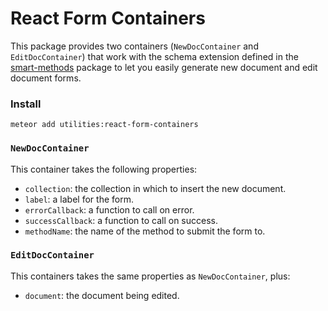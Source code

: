 # React Form Containers

This package provides two containers (`NewDocContainer` and `EditDocContainer`) that work with the schema extension defined in the [smart-methods](https://github.com/meteor-utilities/smart-methods) package to let you easily generate new document and edit document forms. 

### Install

`meteor add utilities:react-form-containers`

### `NewDocContainer`

This container takes the following properties:

- `collection`: the collection in which to insert the new document.
- `label`: a label for the form.
- `errorCallback`: a function to call on error.
- `successCallback`: a function to call on success.
- `methodName`: the name of the method to submit the form to. 

### `EditDocContainer`

This containers takes the same properties as `NewDocContainer`, plus:

- `document`: the document being edited. 